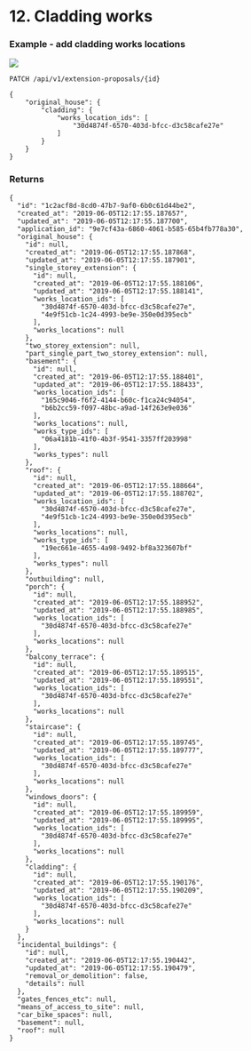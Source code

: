 # 12. Cladding works


### Example - add cladding works locations

![](/static/screen14.png)

`PATCH /api/v1/extension-proposals/{id}`

    {
        "original_house": {
            "cladding": {
                "works_location_ids": [
                    "30d4874f-6570-403d-bfcc-d3c58cafe27e"
                ]
            }
        }
    }


### Returns

    {
      "id": "1c2acf8d-8cd0-47b7-9af0-6b0c61d44be2",
      "created_at": "2019-06-05T12:17:55.187657",
      "updated_at": "2019-06-05T12:17:55.187700",
      "application_id": "9e7cf43a-6860-4061-b585-65b4fb778a30",
      "original_house": {
        "id": null,
        "created_at": "2019-06-05T12:17:55.187868",
        "updated_at": "2019-06-05T12:17:55.187901",
        "single_storey_extension": {
          "id": null,
          "created_at": "2019-06-05T12:17:55.188106",
          "updated_at": "2019-06-05T12:17:55.188141",
          "works_location_ids": [
            "30d4874f-6570-403d-bfcc-d3c58cafe27e",
            "4e9f51cb-1c24-4993-be9e-350e0d395ecb"
          ],
          "works_locations": null
        },
        "two_storey_extension": null,
        "part_single_part_two_storey_extension": null,
        "basement": {
          "id": null,
          "created_at": "2019-06-05T12:17:55.188401",
          "updated_at": "2019-06-05T12:17:55.188433",
          "works_location_ids": [
            "165c9046-f6f2-4144-b60c-f1ca24c94054",
            "b6b2cc59-f097-48bc-a9ad-14f263e9e036"
          ],
          "works_locations": null,
          "works_type_ids": [
            "06a4181b-41f0-4b3f-9541-3357ff203998"
          ],
          "works_types": null
        },
        "roof": {
          "id": null,
          "created_at": "2019-06-05T12:17:55.188664",
          "updated_at": "2019-06-05T12:17:55.188702",
          "works_location_ids": [
            "30d4874f-6570-403d-bfcc-d3c58cafe27e",
            "4e9f51cb-1c24-4993-be9e-350e0d395ecb"
          ],
          "works_locations": null,
          "works_type_ids": [
            "19ec661e-4655-4a98-9492-bf8a323607bf"
          ],
          "works_types": null
        },
        "outbuilding": null,
        "porch": {
          "id": null,
          "created_at": "2019-06-05T12:17:55.188952",
          "updated_at": "2019-06-05T12:17:55.188985",
          "works_location_ids": [
            "30d4874f-6570-403d-bfcc-d3c58cafe27e"
          ],
          "works_locations": null
        },
        "balcony_terrace": {
          "id": null,
          "created_at": "2019-06-05T12:17:55.189515",
          "updated_at": "2019-06-05T12:17:55.189551",
          "works_location_ids": [
            "30d4874f-6570-403d-bfcc-d3c58cafe27e"
          ],
          "works_locations": null
        },
        "staircase": {
          "id": null,
          "created_at": "2019-06-05T12:17:55.189745",
          "updated_at": "2019-06-05T12:17:55.189777",
          "works_location_ids": [
            "30d4874f-6570-403d-bfcc-d3c58cafe27e"
          ],
          "works_locations": null
        },
        "windows_doors": {
          "id": null,
          "created_at": "2019-06-05T12:17:55.189959",
          "updated_at": "2019-06-05T12:17:55.189995",
          "works_location_ids": [
            "30d4874f-6570-403d-bfcc-d3c58cafe27e"
          ],
          "works_locations": null
        },
        "cladding": {
          "id": null,
          "created_at": "2019-06-05T12:17:55.190176",
          "updated_at": "2019-06-05T12:17:55.190209",
          "works_location_ids": [
            "30d4874f-6570-403d-bfcc-d3c58cafe27e"
          ],
          "works_locations": null
        }
      },
      "incidental_buildings": {
        "id": null,
        "created_at": "2019-06-05T12:17:55.190442",
        "updated_at": "2019-06-05T12:17:55.190479",
        "removal_or_demolition": false,
        "details": null
      },
      "gates_fences_etc": null,
      "means_of_access_to_site": null,
      "car_bike_spaces": null,
      "basement": null,
      "roof": null
    }
